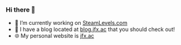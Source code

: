 ### Hi there 👋

- 🔭 I’m currently working on [SteamLevels.com](https://steamlevels.com/r/jfx)
- 💬 I have a blog located at [blog.jfx.ac](https://blog.jfx.ac) that you should check out!
- 🌐 My personal website is [jfx.ac](https://jfx.ac)
